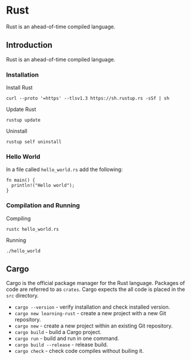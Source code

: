# Rust
Rust is an ahead-of-time compiled language.


## Introduction

Rust is an ahead-of-time compiled language.


### Installation
Install Rust
```
curl --proto '=https' --tlsv1.3 https://sh.rustup.rs -sSf | sh
```

Update Rust
```
rustup update
```

Uninstall
```
rustup self uninstall
````

### Hello World
In a file called `hello_world.rs` add the following:
```
fn main() {
  println!("Hello world");
}
```

### Compilation and Running
Compiling
```
rustc hello_world.rs
```

Running
```
./hello_world
```

## Cargo
Cargo is the official package manager for the Rust language. Packages of code are referred to as `crates`. Cargo expects the all code is placed in the `src` directory.

- `cargo --version` - verify installation and check installed version.
- `cargo new learning-rust` - create a new project with a new Git repository.
- `cargo new` - create a new project within an existing Git repository.
- `cargo build` - build a Cargo project.
- `cargo run` - build and run in one command.
- `cargo build --release` - release build.
- `cargo check` - check code compiles without builing it.
